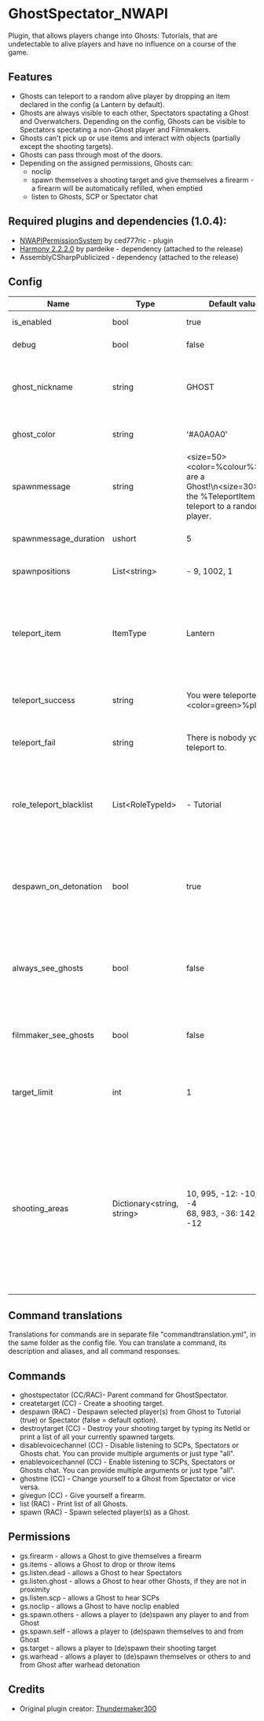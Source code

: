 # GhostSpectator_NWAPI
Plugin, that allows players change into Ghosts: Tutorials, that are undetectable to alive players and have no influence on a course of the game.

## Features
- Ghosts can teleport to a random alive player by dropping an item declared in the config (a Lantern by default).
- Ghosts are always visible to each other, Spectators spactating a Ghost and Overwatchers. Depending on the config, Ghosts can be visible to Spectators spectating a non-Ghost player and Filmmakers.
- Ghosts can't pick up or use items and interact with objects (partially except the shooting targets).
- Ghosts can pass through most of the doors.
- Depending on the assigned permissions, Ghosts can:
  * noclip
  * spawn themselves a shooting target and give themselves a firearm - a firearm will be automatically refilled, when emptied
  * listen to Ghosts, SCP or Spectator chat  

## Required plugins and dependencies (1.0.4): 
- [NWAPIPermissionSystem](https://github.com/CedModV2/NWAPIPermissionSystem/releases/tag/0.0.6) by ced777ric - plugin
- [Harmony 2.2.2.0](https://github.com/pardeike/Harmony/releases/tag/v2.2.2.0) by pardeike - dependency (attached to the release)
- AssemblyCSharpPublicized - dependency (attached to the release)

## Config
|Name|Type|Default value|Description|
|---|---|---|---|
|is_enabled|bool|true|Is plugin enabled?|
|debug|bool|false|Is Debug enabled?|
|ghost_nickname|string|GHOST|Nickname of a Ghost, that is displayed in place of a role.|
|ghost_color|string|'#A0A0A0'|Color of a Ghost nickname.|
|spawnmessage|string|<size=50><color=%colour%>You are a Ghost!</color>\n<size=30>Drop the %TeleportItem% to teleport to a random player.</size>|Broadcast shown to a Ghost upon spawn.|
|spawnmessage_duration|ushort|5|Duration of a spawn message.|
|spawnpositions|List\<string\>|- 9, 1002, 1|Ghost spawn positions.|
|teleport_item|ItemType|Lantern|Item given to every Ghost, that can teleport them to an alive player when dropped.|
|teleport_success|string|You were teleported to <color=green>%player%</color>.|Hint shown to a Ghost, if teleport succeeds.|
|teleport_fail|string|There is nobody you can teleport to.|Hint shown to a Ghost, if teleport fails.|
|role_teleport_blacklist|List\<RoleTypeId\>|- Tutorial|A list of roles that Ghosts cannot be teleported to. Scp079 is already included.|
|despawn_on_detonation|bool|true|Should Ghosts be despawned and not allowed to spawn after warhead detonation?|
|always_see_ghosts|bool|false|Should Spectators be able to see Ghosts, if spectated player is not a Ghost?|
|filmmaker_see_ghosts|bool|false|Should Filmmakers be able to see Ghosts?|
|target_limit|int|1|How many shooting targets can one Ghost have spawned?|
|shooting_areas|Dictionary\<string, string\>| 10, 995, -12: -10, 996, -4<br/> 68, 983, -36: 142, 985, -12|Areas, where Ghosts can spawn a shooting target. For each area, provide a pair of positions, their coordinates will be used as a perimeter along every axis.|

## Command translations
Translations for commands are in separate file "commandtranslation.yml", in the same folder as the config file. You can translate a command, its description and aliases, and all command responses. 

## Commands
- ghostspectator (CC/RAC)- Parent command for GhostSpectator.
- createtarget (CC) - Create a shooting target.
- despawn (RAC) - Despawn selected player(s) from Ghost to Tutorial (true) or Spectator (false = default option).
- destroytarget (CC) - Destroy your shooting target by typing its NetId or print a list of all your currently spawned targets.
- disablevoicechannel (CC) - Disable listening to SCPs, Spectators or Ghosts chat. You can provide multiple arguments or just type "all".
- enablevoicechannel (CC) - Enable listening to SCPs, Spectators or Ghosts chat. You can provide multiple arguments or just type "all".
- ghostme (CC) - Change yourself to a Ghost from Spectator or vice versa.
- givegun (CC) - Give yourself a firearm. 
- list (RAC) - Print list of all Ghosts.
- spawn (RAC) - Spawn selected player(s) as a Ghost.

## Permissions
- gs.firearm - allows a Ghost to give themselves a firearm
- gs.items - allows a Ghost to drop or throw items
- gs.listen.dead - allows a Ghost to hear Spectators
- gs.listen.ghost - allows a Ghost to hear other Ghosts, if they are not in proximity
- gs.listen.scp - allows a Ghost to hear SCPs
- gs.noclip - allows a Ghost to have noclip enabled
- gs.spawn.others - allows a player to (de)spawn any player to and from Ghost
- gs.spawn.self - allows a player to (de)spawn themselves to and from Ghost
- gs.target - allows a player to (de)spawn their shooting target
- gs.warhead - allows a player to (de)spawn themselves or others to and from Ghost after warhead detonation

## Credits
- Original plugin creator: [Thundermaker300](https://github.com/Thundermaker300)
